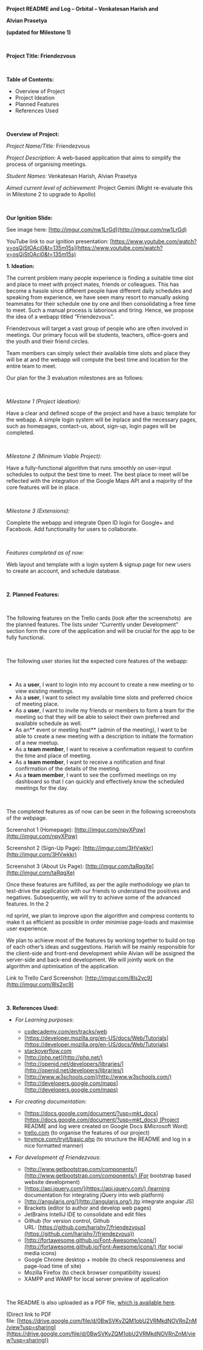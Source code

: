 **Project README and Log –
Orbital – Venkatesan Harish and**

**Alvian Prasetya**

**(updated for Milestone
1)**

 

**Project Title: Friendezvous**

 

**Table of Contents:**

- Overview
     of Project
- Project
     Ideation
- Planned
     Features
- References
     Used

 

**Overview of Project:**

_Project Name/Title:_ Friendezvous

_Project Description:_ A web-based application that aims
to simplify the process of organising meetings.

_Student Names:_ Venkatesan Harish, Alvian Prasetya

_Aimed current level of achievement:_ Project Gemini (Might re-evaluate
this in Milestone 2 to upgrade to Apollo)

 

**Our Ignition Slide:**

See image here: [http://imgur.com/nw1LrGd](http://imgur.com/nw1LrGd)

YouTube link to our ignition
presentation: [https://www.youtube.com/watch?v=osQjStOAci0&t=135m15s](https://www.youtube.com/watch?v=osQjStOAci0&t=135m15s)

**1. Ideation:**

The current problem many people
experience is finding a suitable time slot and place to meet with project
mates, friends or colleagues. This has become a hassle since different people
have different daily schedules and speaking from experience, we have seen many
resort to manually asking teammates for their schedule one by one and then
consolidating a free time to meet. Such a manual process is laborious and
tiring. Hence, we propose the idea of a webapp titled “Friendezvous”.

Friendezvous will target a vast group of
people who are often involved in meetings. Our primary focus will be students,
teachers, office-goers and the youth and their friend circles.

Team members can simply select their
available time slots and place they will be at and the webapp will compute the
best time and location for the entire team to meet.

Our plan for the 3 evaluation milestones
are as follows:

 

_Milestone 1 (Project Ideation):_ 

Have a clear and defined scope of the
project and have a basic template for the webapp. A simple login system will be
inplace and the necessary pages, such as homepages, contact-us, about, sign-up,
login pages will be completed.

 

_Milestone 2 (Minimum Viable Project):_

Have a fully-functional algorithm that
runs smoothly on user-input schedules to output the best time to meet. The best
place to meet will be reflected with the integration of the Google Maps API and
a majority of the core features will be in place.

 

_Milestone 3 (Extensions):_

Complete the webapp and integrate Open ID
login for Google+ and Facebook. Add functionality for users to collaborate.

 

_Features completed as of now:_

Web layout and template with a login
system & signup page for new users to create an account, and schedule
database.

 

**2. Planned Features:**

 

The following features on the Trello
cards (look after the screenshots)  are the planned features. The lists
under “Currently under Development” section form the core of the application
and will be crucial for the app to be fully functional.

 

The following user stories list the
expected core features of the webapp:

 

- As
     a **user**, I want to login into my account to create a new
     meeting or to view existing meetings.
- As
     a **user**, I want to select my available time slots and preferred
     choice of meeting place.
- As
     a **user**, I want to invite my friends or members to form a team
     for the meeting so that they will be able to select their own preferred
     and available schedule as well.
- As an** event
     or meeting host** (admin of the meeting), I want to be able to
     create a new meeting with a description to initiate the formation of a new
     meetup.
- As
     a **team member**, I want to receive a confirmation request to
     confirm the time and place of meeting.
- As
     a **team member**, I want to receive a notification and final
     confirmation of the details of the meeting.
- As
     a **team member**, I want to see the confirmed meetings on my
     dashboard so that I can quickly and effectively know the scheduled
     meetings for the day.

 

The completed features as of now can be
seen in the following screenshots of the webpage.

Screenshot 1 (Homepage): [http://imgur.com/npyXPqw](http://imgur.com/npyXPqw)

Screenshot 2 (Sign-Up Page): [http://imgur.com/3HVwkkr](http://imgur.com/3HVwkkr)

Screenshot 3 (About Us Page): [http://imgur.com/taRqgXe](http://imgur.com/taRqgXe)

Once these features are fulfilled, as per
the agile methodology we plan to test-drive the application with our friends to
understand the positives and negatives. Subsequently, we will try to achieve
some of the advanced features. In the 2

nd sprint, we plan to
improve upon the algorithm and compress contents to make it as efficient as
possible in order minimise page-loads and maximise user experience.

We plan to achieve most of the features
by working together to build on top of each other’s ideas and suggestions.
Harish will be mainly responsible for the client-side and front-end development
while Alvian will be assigned the server-side and back-end development. We will
jointly work on the algorithm and optimisation of the application.

Link to Trello Card Screenshot: [http://imgur.com/8Is2vc9](http://imgur.com/8Is2vc9)

 

**3. References Used:**

- _For
     Learning purposes:_
    - [codecademy.com/en/tracks/web](http://www.codecademy.com/en/tracks/web)
    - [https://developer.mozilla.org/en-US/docs/Web/Tutorials](https://developer.mozilla.org/en-US/docs/Web/Tutorials)
    - [stackoverflow.com](http://www.stackoverflow.com/)
    - [http://php.net](http://php.net/)
    - [http://openid.net/developers/libraries/](http://openid.net/developers/libraries/)
    - [http://www.w3schools.com](http://www.w3schools.com/)
    - [http://developers.google.com/maps](http://developers.google.com/maps)

- _For
     creating documentation:_
    - [https://docs.google.com/document/?usp=mkt_docs](https://docs.google.com/document/?usp=mkt_docs) (Project
      README and log were created on Google Docs &Microsoft Word)
    - [trello.com](http://www.trello.com/) (to
      organise the features of our project)
    - [tinymce.com/tryit/basic.php](http://www.tinymce.com/tryit/basic.php) (to
      structure the README and log in a nice formatted manner)

- _For
     development of Friendezvous:_
    - [http://www.getbootstrap.com/components/](http://www.getbootstrap.com/components/) (For
      bootstrap based website development)
    - [https://api.jquery.com/](https://api.jquery.com/) (learning
      documentation for integrating jQuery into web platform)
    - [http://angularjs.org/](http://angularjs.org/) (to
      integrate angular JS)
    - Brackets
      (editor to author and develop web pages)
    - JetBrains
      IntelliJ IDE to consolidate and edit files
    - Github
      (for version control, Github URL: [https://github.com/harishv7/friendezvous](https://github.com/harishv7/friendezvous))
    - [http://fortawesome.github.io/Font-Awesome/icons/](http://fortawesome.github.io/Font-Awesome/icons/) (for
      social media icons)
    - Google
      Chrome desktop + mobile (to check responsiveness and page-load time of
      site)
    - Mozilla
      Firefox (to check browser compatibility issues)
    - XAMPP
      and WAMP for local server preview of application 

 

The README is also uploaded as
a PDF file, [which is
available here](https://drive.google.com/file/d/0BwSVKyZQM1obU2VRMkdNOVRnZnM/view?usp=sharing).

(Direct link to PDF file: [https://drive.google.com/file/d/0BwSVKyZQM1obU2VRMkdNOVRnZnM/view?usp=sharing](https://drive.google.com/file/d/0BwSVKyZQM1obU2VRMkdNOVRnZnM/view?usp=sharing))

 
